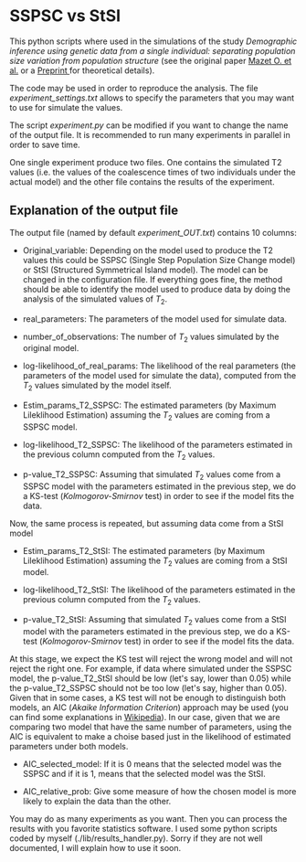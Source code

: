 SSPSC vs StSI
=============

This python scripts where used in the simulations of the study *Demographic
inference using genetic data from a single individual: separating population
size variation from population structure* (see the original paper
  <a href=http://www.sciencedirect.com/science/article/pii/S0040580915000581>
  Mazet O. et al.</a> or a
  <a href=http://arxiv.org/abs/1412.1243> Preprint </a> for theoretical details).

The code may be used in order to reproduce the analysis. The file
*experiment_settings.txt* allows to specify the parameters that you may
want to use for simulate the values.

The script *experiment.py* can be modified if you want to change the name of
the output file. It is recommended to run many experiments in parallel in order
to save time.

One single experiment produce two files. One contains the simulated T2 values
(i.e. the values of the coalescence times of two individuals under the actual
  model) and the other file contains the results of the experiment.

  Explanation of the output file
  ------------------------------

  The output file (named by default *experiment_OUT.txt*) contains 10 columns:

  * Original_variable: Depending on the model used to produce the T2 values
  this could be SSPSC (Single Step Population Size Change model) or StSI
  (Structured Symmetrical Island model). The model can be changed in the
  configuration file. If everything goes fine, the method
  should be able to identify the model used to produce data by doing the
  analysis of the simulated values of $T_2$.

  * real_parameters: The parameters of the model used for simulate data.

  * number_of_observations: The number of $T_2$ values simulated by the original
  model.

  * log-likelihood_of_real_params: The likelihood of the real parameters (the
    parameters of the model used for simulate the data), computed from the $T_2$
    values simulated by the model itself.

  * Estim_params_T2_SSPSC: The estimated parameters (by Maximum Lileklihood
    Estimation) assuming the $T_2$ values are coming from a SSPSC model.

  * log-likelihood_T2_SSPSC: The likelihood of the parameters estimated in the
  previous column computed from the $T_2$ values.

  * p-value_T2_SSPSC: Assuming that simulated $T_2$ values come from a SSPSC
  model with the parameters estimated in the previous step, we do a KS-test
  (*Kolmogorov-Smirnov* test) in order to see if the model fits the data.

  Now, the same process is repeated, but assuming data come from a StSI model

  * Estim_params_T2_StSI: The estimated parameters (by Maximum Lileklihood
    Estimation) assuming the $T_2$ values are coming from a StSI model.

  * log-likelihood_T2_StSI: The likelihood of the parameters estimated in the
  previous column computed from the $T_2$ values.

  * p-value_T2_StSI: Assuming that simulated $T_2$ values come from a StSI
  model with the parameters estimated in the previous step, we do a KS-test
  (*Kolmogorov-Smirnov* test) in order to see if the model fits the data.

  At this stage, we expect the KS test will reject the wrong model and will not
  reject the right one. For example, if data where simulated under the SSPSC
  model, the p-value_T2_StSI should be low (let's say, lower than 0.05) while
  the p-value_T2_SSPSC should not be too low (let's say, higher than 0.05).
  Given that in some cases, a KS test will not be enough to distinguish both
  models, an AIC (*Akaike Information Criterion*) approach may be used (you can
  find some explanations in
    <a href=https://en.wikipedia.org/wiki/Akaike_information_criterion>
    Wikipedia</a>). In our case, given that we are comparing two model that have
    the same number of parameters, using the AIC is equivalent to make a choise
    based just in the likelihood of estimated parameters under both models.  

  * AIC_selected_model: If it is 0 means that the selected model was the SSPSC
  and if it is 1, means that the selected model was the StSI.

  * AIC_relative_prob: Give some measure of how the chosen model is more
  likely to explain the data than the other.


You may do as many experiments as you want. Then you can process the results
with you favorite statistics software. I used some python scripts coded by
myself (./lib/results_handler.py). Sorry if they are not well documented, I
will explain how to use it soon.
